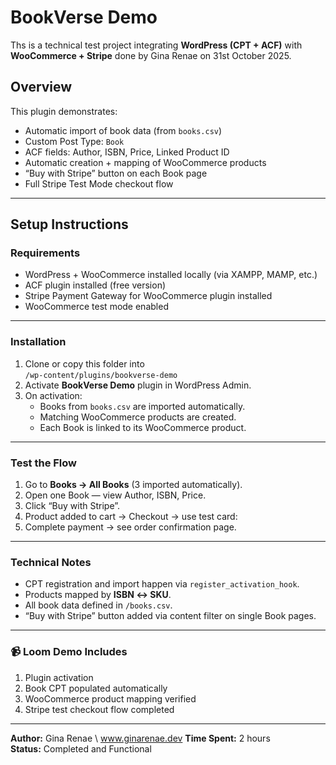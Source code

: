 # BookVerse Demo

Ths is a technical test project integrating **WordPress (CPT + ACF)** with **WooCommerce + Stripe** done by Gina Renae on 31st October 2025.

## Overview
This plugin demonstrates:

- Automatic import of book data (from `books.csv`)
- Custom Post Type: `Book`
- ACF fields: Author, ISBN, Price, Linked Product ID
- Automatic creation + mapping of WooCommerce products
- “Buy with Stripe” button on each Book page
- Full Stripe Test Mode checkout flow

---

## Setup Instructions

### Requirements
- WordPress + WooCommerce installed locally (via XAMPP, MAMP, etc.)
- ACF plugin installed (free version)
- Stripe Payment Gateway for WooCommerce plugin installed
- WooCommerce test mode enabled

---

### Installation
1. Clone or copy this folder into  
   `/wp-content/plugins/bookverse-demo`
2. Activate **BookVerse Demo** plugin in WordPress Admin.
3. On activation:
   - Books from `books.csv` are imported automatically.
   - Matching WooCommerce products are created.
   - Each Book is linked to its WooCommerce product.

---

### Test the Flow
1. Go to **Books → All Books** (3 imported automatically).
2. Open one Book — view Author, ISBN, Price.
3. Click “Buy with Stripe”.
4. Product added to cart → Checkout → use test card:
5. Complete payment → see order confirmation page.

---

### Technical Notes
- CPT registration and import happen via `register_activation_hook`.
- Products mapped by **ISBN ↔ SKU**.
- All book data defined in `/books.csv`.
- “Buy with Stripe” button added via content filter on single Book pages.

---

### 📹 Loom Demo Includes
1. Plugin activation  
2. Book CPT populated automatically  
3. WooCommerce product mapping verified  
4. Stripe test checkout flow completed  

---

**Author:** Gina Renae \ www.ginarenae.dev 
**Time Spent:** 2 hours  
**Status:** Completed and Functional

